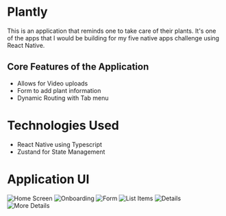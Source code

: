 # Plantly

This is an application that reminds one to take care of their plants. It's one of the apps that I would be building for my five native apps challenge using React Native.

## Core Features of the Application

- Allows for Video uploads
- Form to add plant information
- Dynamic Routing with Tab menu

# Technologies Used

- React Native using Typescript
- Zustand for State Management

# Application UI

![Home Screen](assets/landing.PNG)
![Onboarding](assets/onboard.PNG)
![Form](assets/form.PNG)
![List Items](assets/85620.jpg)
![Details](assets/details.PNG)
![More Details](assets/landing.PNG)
